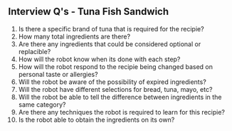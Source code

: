 ## Interview Q's - Tuna Fish Sandwich

1. Is there a specific brand of tuna that is required for the recipie?
2. How many total ingredients are there?
3. Are there any ingredients that could be considered optional or replacible?
4. How will the robot know when its done with each step?
5. How will the robot respond to the recipie being changed based on personal taste or allergies?
6. Will the robot be aware of the possibility of expired ingredients?
7. Will the robot have different selections for bread, tuna, mayo, etc?
8. Will the robot be able to tell the difference between ingredients in the same category?
9. Are there any techniques the robot is required to learn for this recipie?
10. Is the robot able to obtain the ingredients on its own?
